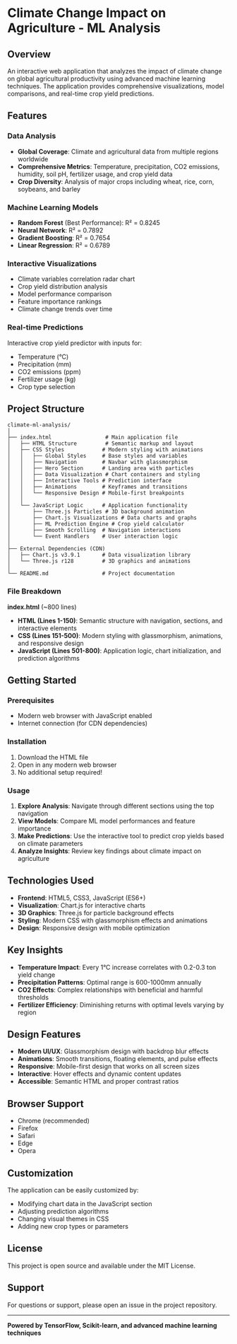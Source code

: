 # Climate Change Impact on Agriculture - ML Analysis

## Overview

An interactive web application that analyzes the impact of climate change on global agricultural productivity using advanced machine learning techniques. The application provides comprehensive visualizations, model comparisons, and real-time crop yield predictions.

## Features

### Data Analysis
- **Global Coverage**: Climate and agricultural data from multiple regions worldwide
- **Comprehensive Metrics**: Temperature, precipitation, CO2 emissions, humidity, soil pH, fertilizer usage, and crop yield data
- **Crop Diversity**: Analysis of major crops including wheat, rice, corn, soybeans, and barley

### Machine Learning Models
- **Random Forest** (Best Performance): R² = 0.8245
- **Neural Network**: R² = 0.7892
- **Gradient Boosting**: R² = 0.7654
- **Linear Regression**: R² = 0.6789

### Interactive Visualizations
- Climate variables correlation radar chart
- Crop yield distribution analysis
- Model performance comparison
- Feature importance rankings
- Climate change trends over time

### Real-time Predictions
Interactive crop yield predictor with inputs for:
- Temperature (°C)
- Precipitation (mm)
- CO2 emissions (ppm)
- Fertilizer usage (kg)
- Crop type selection

## Project Structure

```
climate-ml-analysis/
│
├── index.html                 # Main application file
│   ├── HTML Structure         # Semantic markup and layout
│   ├── CSS Styles            # Modern styling with animations
│   │   ├── Global Styles     # Base styles and variables
│   │   ├── Navigation        # Navbar with glassmorphism
│   │   ├── Hero Section      # Landing area with particles
│   │   ├── Data Visualization # Chart containers and styling
│   │   ├── Interactive Tools # Prediction interface
│   │   ├── Animations        # Keyframes and transitions
│   │   └── Responsive Design # Mobile-first breakpoints
│   │
│   └── JavaScript Logic      # Application functionality
│       ├── Three.js Particles # 3D background animation
│       ├── Chart.js Visualizations # Data charts and graphs
│       ├── ML Prediction Engine # Crop yield calculator
│       ├── Smooth Scrolling  # Navigation interactions
│       └── Event Handlers    # User interaction logic
│
├── External Dependencies (CDN)
│   ├── Chart.js v3.9.1       # Data visualization library
│   └── Three.js r128         # 3D graphics and animations
│
└── README.md                 # Project documentation
```

### File Breakdown

**index.html** (~800 lines)
- **HTML (Lines 1-150)**: Semantic structure with navigation, sections, and interactive elements
- **CSS (Lines 151-500)**: Modern styling with glassmorphism, animations, and responsive design
- **JavaScript (Lines 501-800)**: Application logic, chart initialization, and prediction algorithms

## Getting Started

### Prerequisites
- Modern web browser with JavaScript enabled
- Internet connection (for CDN dependencies)

### Installation
1. Download the HTML file
2. Open in any modern web browser
3. No additional setup required!

### Usage
1. **Explore Analysis**: Navigate through different sections using the top navigation
2. **View Models**: Compare ML model performances and feature importance
3. **Make Predictions**: Use the interactive tool to predict crop yields based on climate parameters
4. **Analyze Insights**: Review key findings about climate impact on agriculture

## Technologies Used

- **Frontend**: HTML5, CSS3, JavaScript (ES6+)
- **Visualization**: Chart.js for interactive charts
- **3D Graphics**: Three.js for particle background effects
- **Styling**: Modern CSS with glassmorphism effects and animations
- **Design**: Responsive design with mobile optimization

## Key Insights

- **Temperature Impact**: Every 1°C increase correlates with 0.2-0.3 ton yield change
- **Precipitation Patterns**: Optimal range is 600-1000mm annually
- **CO2 Effects**: Complex relationships with beneficial and harmful thresholds
- **Fertilizer Efficiency**: Diminishing returns with optimal levels varying by region

## Design Features

- **Modern UI/UX**: Glassmorphism design with backdrop blur effects
- **Animations**: Smooth transitions, floating elements, and pulse effects
- **Responsive**: Mobile-first design that works on all screen sizes
- **Interactive**: Hover effects and dynamic content updates
- **Accessible**: Semantic HTML and proper contrast ratios

##  Browser Support

- Chrome (recommended)
- Firefox
- Safari
- Edge
- Opera

##  Customization

The application can be easily customized by:
- Modifying chart data in the JavaScript section
- Adjusting prediction algorithms
- Changing visual themes in CSS
- Adding new crop types or parameters

##  License

This project is open source and available under the MIT License.


##  Support

For questions or support, please open an issue in the project repository.

---

**Powered by TensorFlow, Scikit-learn, and advanced machine learning techniques**
